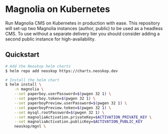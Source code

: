 # Magnolia on Kubernetes

Run Magnolia CMS on Kubernetes in production with ease. This repository will
set-up two Magnolia instances (author, public) to be used as a headless CMS.
To use without a separate delivery tier you should consider adding a second
public instance for high-availability.

## Quickstart

```sh
# Add the Neoskop helm charts
$ helm repo add neoskop https://charts.neoskop.dev

# Install the helm chart
$ helm install \
    -n magnolia \
    --set paperboy.userPassword=$(pwgen 32 1) \
    --set paperboy.token=$(pwgen 32 1) \
    --set paperboyPreview.userPassword=$(pwgen 32 1) \
    --set paperboyPreview.token=$(pwgen 32 1) \
    --set mysql.rootPassword=$(pwgen 32 1) \
    --set magnoliaActivation.privateKey=$ACTIVATION_PRIVATE_KEY \
    --set magnoliaActivation.publicKey=$ACTIVATION_PUBLIC_KEY
    neoskop/mgnl \
```
